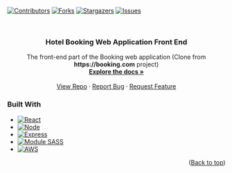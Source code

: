<a name="readme-top"></a>
[![Contributors][contributors-shield]][contributors-url]
[![Forks][forks-shield]][forks-url]
[![Stargazers][stars-shield]][stars-url]
[![Issues][issues-shield]][issues-url]

<!-- PROJECT LOGO -->
<br />
<div align="center">
  <a href="https://github.com/phongtintruong/hotel-booking-frontend">
  </a>

<h3 align="center">Hotel Booking Web Application Front End</h3>

  <p align="center">
    The front-end part of the Booking web application (Clone from <b>https://booking.com</b> project)
    <br />
    <a href="https://github.com/phongtintruong/hotel-booking-frontend"><strong>Explore the docs »</strong></a>
    <br />
    <br />
    <a href="https://github.com/phongtintruong/hotel-booking-frontend">View Repo</a>
    ·
    <a href="https://github.com/phongtintruong/hotel-booking-frontend/issues">Report Bug</a>
    ·
    <a href="https://github.com/phongtintruong/hotel-booking-frontend/issues">Request Feature</a>
  </p>
</div>

### Built With

- [![React][react.js]][react-url]
- [![Node][node.js]][node-url]
- [![Express][express.js]][express-url]
- [![Module SASS][sass]][sass-url]
- [![AWS][aws]][aws-url]

<p align="right">(<a href="#readme-top">Back to top</a>)</p>

[contributors-shield]: https://img.shields.io/github/contributors/phongtintruong/hotel-booking-frontend.svg?style=for-the-badge
[contributors-url]: https://github.com/phongtintruong/hotel-booking-frontend/graphs/contributors
[forks-shield]: https://img.shields.io/github/forks/phongtintruong/hotel-booking-frontend.svg?style=for-the-badge
[forks-url]: https://github.com/phongtintruong/hotel-booking-frontend/network/members
[stars-shield]: https://img.shields.io/github/stars/phongtintruong/hotel-booking-frontend.svg?style=for-the-badge
[stars-url]: https://github.com/phongtintruong/hotel-booking-frontend/stargazers
[issues-shield]: https://img.shields.io/github/issues/phongtintruong/hotel-booking-frontend.svg?style=for-the-badge
[issues-url]: https://github.com/phongtintruong/hotel-booking-frontend/issues
[react.js]: https://img.shields.io/badge/React-20232A?style=for-the-badge&logo=react&logoColor=61DAFB
[react-url]: https://reactjs.org/
[node.js]: https://img.shields.io/badge/Node.js-339933?style=for-the-badge&logo=nodedotjs&logoColor=white
[node-url]: https://nodejs.org/
[express.js]: https://img.shields.io/badge/Express.js-000000?style=for-the-badge&logo=express&logoColor=white
[express-url]: https://expressjs.com/
[sass]: https://img.shields.io/badge/Sass-CC6699?style=for-the-badge&logo=sass&logoColor=white
[sass-url]: https://sass-lang.com/
[aws]: https://img.shields.io/badge/Amazon_AWS-FF9900?style=for-the-badge&logo=amazonaws&logoColor=white
[aws-url]: https://aws.amazon.com/